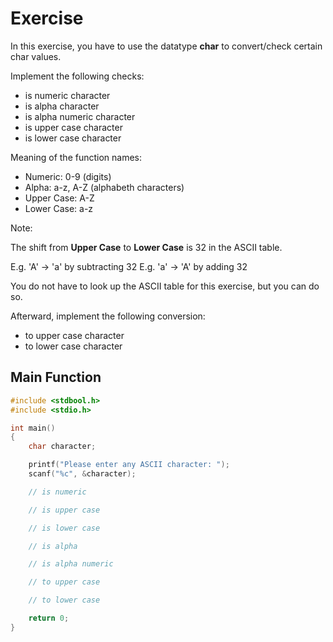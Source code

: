 # Exercise

In this exercise, you have to use the datatype **char** to convert/check certain char values.

Implement the following checks:

- is numeric character
- is alpha character
- is alpha numeric character
- is upper case character
- is lower case character

Meaning of the function names:

- Numeric: 0-9 (digits)
- Alpha: a-z, A-Z (alphabeth characters)
- Upper Case: A-Z
- Lower Case: a-z

Note:

The shift from **Upper Case** to **Lower Case** is 32 in the ASCII table.  

E.g. 'A' -> 'a' by subtracting 32
E.g. 'a' -> 'A' by adding 32

You do not have to look up the ASCII table for this exercise, but you can do so.

Afterward, implement the following conversion:

- to upper case character
- to lower case character

## Main Function

```cpp
#include <stdbool.h>
#include <stdio.h>

int main()
{
    char character;

    printf("Please enter any ASCII character: ");
    scanf("%c", &character);

    // is numeric

    // is upper case

    // is lower case

    // is alpha

    // is alpha numeric

    // to upper case

    // to lower case

    return 0;
}
```

